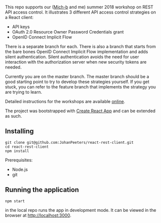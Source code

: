 This repo supports our ([Mich-b](https://github.com/Mich-b) and me) summer 2018 workshop on REST API access control. It illustrates 3 different API access control strategies on a React client:
* API keys
* OAuth 2.0 Resource Owner Password Credentials grant
* OpenID Connect Implicit Flow

There is a separate branch for each. There is also a branch that starts from the bare bones OpenID Connect Implicit Flow implementation and adds silent authentication. Silent authentication avoids the need for user interaction with the authorization server when new security tokens are needed.

Currently you are on the master branch. The master branch should be a good starting point to try to develop these strategies yourself. If you get stuck, you can refer to the feature branch that implements the strategy you are trying to learn.

Detailed instructions for the workshops are available [online](https://docs.google.com/document/d/e/2PACX-1vTPqEJ5RW2bOKAkhUjrfz3feu2LRcdLml0Ep9cO2eK0ALKNsvElaYEDz-FavX1ImmCiihbVQFDqfi62/pub).

The project was bootstrapped with [Create React App](https://github.com/facebookincubator/create-react-app) and can be extended as such.

## Installing

```
git clone git@github.com:JohanPeeters/react-rest-client.git
cd react-rest-client
npm install
```
Prerequisites:
* Node.js
* git

## Running the application

```
npm start
```

in the local repo runs the app in development mode.
It can be viewed in the browser at [http://localhost:3000](http://localhost:3000).
